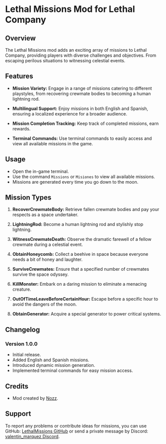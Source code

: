 # Lethal Missions Mod for Lethal Company

## Overview

The Lethal Missions mod adds an exciting array of missions to Lethal Company, providing players with diverse challenges and objectives. From escaping perilous situations to witnessing celestial events.

## Features

- **Mission Variety:** Engage in a range of missions catering to different playstyles, from recovering crewmate bodies to becoming a human lightning rod.

- **Multilingual Support:** Enjoy missions in both English and Spanish, ensuring a localized experience for a broader audience.

- **Mission Completion Tracking:** Keep track of completed missions, earn rewards.

- **Terminal Commands:** Use terminal commands to easily access and view all available missions in the game.

## Usage

- Open the in-game terminal.
- Use the command `Missions` or `Misiones` to view all available missions.
- Missions are generated every time you go down to the moon.

## Mission Types

1. **RecoverCrewmateBody:** Retrieve fallen crewmate bodies and pay your respects as a space undertaker.

2. **LightningRod:** Become a human lightning rod and stylishly stop lightning.

3. **WitnessCrewmateDeath:** Observe the dramatic farewell of a fellow crewmate during a celestial event.

4. **ObtainHoneycomb:** Collect a beehive in space because everyone needs a bit of honey and laughter.

5. **SurviveCrewmates:** Ensure that a specified number of crewmates survive the space odyssey.

6. **KillMonster:** Embark on a daring mission to eliminate a menacing creature.

7. **OutOfTimeLeaveBeforeCertainHour:** Escape before a specific hour to avoid the dangers of the moon.

9. **ObtainGenerator:** Acquire a special generator to power critical systems.

## Changelog

### Version 1.0.0

- Initial release.
- Added English and Spanish missions.
- Introduced dynamic mission generation.
- Implemented terminal commands for easy mission access.


## Credits

- Mod created by [Nozz](https://discordapp.com/users/234432421427281920).

## Support

To report any problems or contribute ideas for missions, you can use GitHub: [LethalMissions GitHub](https://github.com/valentin-marquez/LethalMissions) or send a private message by Discord: [valentin_marquez Discord](https://discordapp.com/users/234432421427281920).